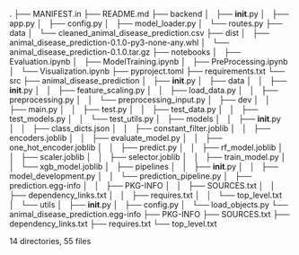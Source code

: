.
├── MANIFEST.in
├── README.md
├── backend
│   ├── __init__.py
│   ├── app.py
│   ├── config.py
│   ├── model_loader.py
│   └── routes.py
├── data
│   └── cleaned_animal_disease_prediction.csv
├── dist
│   ├── animal_disease_prediction-0.1.0-py3-none-any.whl
│   └── animal_disease_prediction-0.1.0.tar.gz
├── notebooks
│   ├── Evaluation.ipynb
│   ├── ModelTraining.ipynb
│   ├── PreProcessing.ipynb
│   └── Visualization.ipynb
├── pyproject.toml
├── requirements.txt
└── src
    ├── animal_disease_prediction
    │   ├── __init__.py
    │   ├── data
    │   │   ├── __init__.py
    │   │   ├── feature_scaling.py
    │   │   ├── load_data.py
    │   │   ├── preprocessing.py
    │   │   └── preprocessing_input.py
    │   ├── dev
    │   │   ├── main.py
    │   │   ├── test.py
    │   │   ├── test_data.py
    │   │   ├── test_models.py
    │   │   └── test_utils.py
    │   ├── models
    │   │   ├── __init__.py
    │   │   ├── class_dicts.json
    │   │   ├── constant_filter.joblib
    │   │   ├── encoders.joblib
    │   │   ├── evaluate_model.py
    │   │   ├── one_hot_encoder.joblib
    │   │   ├── predict.py
    │   │   ├── rf_model.joblib
    │   │   ├── scaler.joblib
    │   │   ├── selector.joblib
    │   │   ├── train_model.py
    │   │   └── xgb_model.joblib
    │   ├── pipelines
    │   │   ├── __init__.py
    │   │   ├── model_development.py
    │   │   └── prediction_pipeline.py
    │   ├── prediction.egg-info
    │   │   ├── PKG-INFO
    │   │   ├── SOURCES.txt
    │   │   ├── dependency_links.txt
    │   │   ├── requires.txt
    │   │   └── top_level.txt
    │   └── utils
    │       ├── __init__.py
    │       ├── config.py
    │       └── load_objects.py
    └── animal_disease_prediction.egg-info
        ├── PKG-INFO
        ├── SOURCES.txt
        ├── dependency_links.txt
        ├── requires.txt
        └── top_level.txt

14 directories, 55 files
